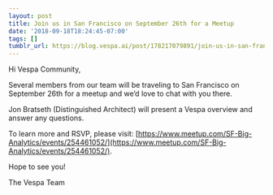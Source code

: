 ```yaml
---
layout: post
title: Join us in San Francisco on September 26th for a Meetup
date: '2018-09-18T18:24:45-07:00'
tags: []
tumblr_url: https://blog.vespa.ai/post/178217079891/join-us-in-san-francisco-on-september-26th-for-a
---
```

Hi Vespa Community,

Several members from our team will be traveling to San Francisco on September 26th for a meetup and we’d love to chat with you there.

Jon Bratseth (Distinguished Architect) will present a Vespa overview and answer any questions.

To learn more and RSVP, please visit: [https://www.meetup.com/SF-Big-Analytics/events/254461052/](https://www.meetup.com/SF-Big-Analytics/events/254461052/).

Hope to see you!

The Vespa Team

